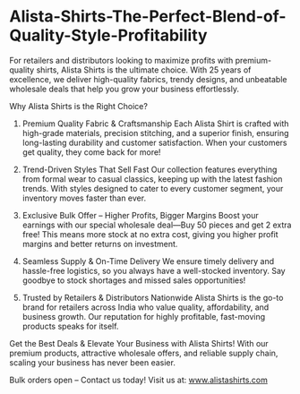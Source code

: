 # Alista-Shirts-The-Perfect-Blend-of-Quality-Style-Profitability
For retailers and distributors looking to maximize profits with premium-quality shirts, Alista Shirts is the ultimate choice. With 25 years of excellence, we deliver high-quality fabrics, trendy designs, and unbeatable wholesale deals that help you grow your business effortlessly.

Why Alista Shirts is the Right Choice?
1. Premium Quality Fabric & Craftsmanship
Each Alista Shirt is crafted with high-grade materials, precision stitching, and a superior finish, ensuring long-lasting durability and customer satisfaction. When your customers get quality, they come back for more!

2. Trend-Driven Styles That Sell Fast
Our collection features everything from formal wear to casual classics, keeping up with the latest fashion trends. With styles designed to cater to every customer segment, your inventory moves faster than ever.

3. Exclusive Bulk Offer – Higher Profits, Bigger Margins
Boost your earnings with our special wholesale deal—Buy 50 pieces and get 2 extra free! This means more stock at no extra cost, giving you higher profit margins and better returns on investment.

4. Seamless Supply & On-Time Delivery
We ensure timely delivery and hassle-free logistics, so you always have a well-stocked inventory. Say goodbye to stock shortages and missed sales opportunities!

5. Trusted by Retailers & Distributors Nationwide
Alista Shirts is the go-to brand for retailers across India who value quality, affordability, and business growth. Our reputation for highly profitable, fast-moving products speaks for itself.

Get the Best Deals & Elevate Your Business with Alista Shirts!
With our premium products, attractive wholesale offers, and reliable supply chain, scaling your business has never been easier.

Bulk orders open – Contact us today!
Visit us at: www.alistashirts.com
